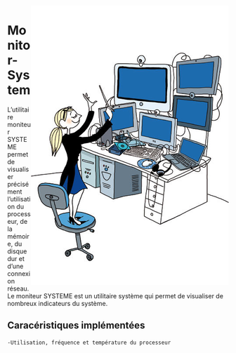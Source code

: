 <img src="mon.jpg" align="right" />

# Monitor-System

 L’utilitaire moniteur SYSTEME permet de visualiser précisément l’utilisation du processeur, de la mémoire, du disque dur et d’une connexion réseau. Le moniteur SYSTEME est un utilitaire système qui permet de visualiser de nombreux indicateurs du système. 
 
 ## Caracéristiques implémentées
 
 	-Utilisation, fréquence et température du processeur
